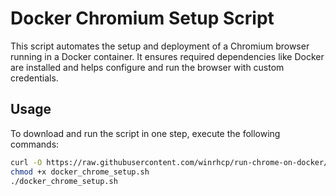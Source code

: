 # Docker Chromium Setup Script

This script automates the setup and deployment of a Chromium browser running in a Docker container. It ensures required dependencies like Docker are installed and helps configure and run the browser with custom credentials.

## Usage

To download and run the script in one step, execute the following commands:

```bash
curl -O https://raw.githubusercontent.com/winrhcp/run-chrome-on-docker/master/docker_chrome_setup.sh
chmod +x docker_chrome_setup.sh
./docker_chrome_setup.sh
```